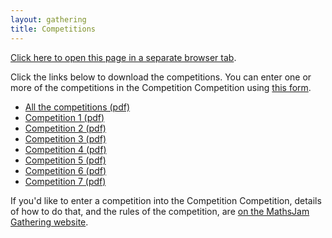 ```yaml
---
layout: gathering
title: Competitions
---
```


<a href="https://www.mathsjam.com/gathering/uk/competitions" target="_blank">Click here to open this page in a separate browser tab</a>.

Click the links below to download the competitions. You can enter one or more of the competitions in the Competition Competition using <a href="https://docs.google.com/forms/d/e/1FAIpQLScBY4MeIxgRAN8gAJXTU5XuVrsqDR393VU1hXtkd9F9RO7hMg/viewform?usp=sf_link">this form</a>.

<ul>
<li><a href="https://mathsjam.com/gathering/uk/competitions/mj2021-all.pdf" target="_blank">All the competitions (pdf)</a></li>
<li><a href="https://mathsjam.com/gathering/uk/competitions/mj2021-competition1.pdf" target="_blank">Competition 1 (pdf)</a></li>
<li><a href="https://mathsjam.com/gathering/uk/competitions/mj2021-competition2.pdf" target="_blank">Competition 2 (pdf)</a></li>
<li><a href="https://mathsjam.com/gathering/uk/competitions/mj2021-competition3.pdf" target="_blank">Competition 3 (pdf)</a></li>
<li><a href="https://mathsjam.com/gathering/uk/competitions/mj2021-competition4.pdf" target="_blank">Competition 4 (pdf)</a>
<li><a href="https://mathsjam.com/gathering/uk/competitions/mj2021-competition5.pdf" target="_blank">Competition 5 (pdf)</a></li>
<li><a href="https://mathsjam.com/gathering/uk/competitions/mj2021-competition6.pdf" target="_blank">Competition 6 (pdf)</a></li>
<li><a href="https://mathsjam.com/gathering/uk/competitions/mj2021-competition7.pdf" target="_blank">Competition 7 (pdf)</a></li>
</ul>

If you'd like to enter a competition into the Competition Competition, details of how to do that, and the rules of the competition, are <a href="https://www.solipsys.co.uk/cgi-bin/MJ_Wiki.py?CompetitionCompetition" target="_blank">on the MathsJam Gathering website</a>.
